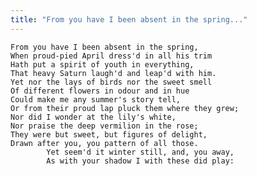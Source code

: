 ```yaml
---
title: "From you have I been absent in the spring..."
---
```


	From you have I been absent in the spring,
	When proud-pied April dress'd in all his trim
	Hath put a spirit of youth in everything,
	That heavy Saturn laugh'd and leap'd with him.
	Yet nor the lays of birds nor the sweet smell
	Of different flowers in odour and in hue
	Could make me any summer's story tell,
	Or from their proud lap pluck them where they grew;
	Nor did I wonder at the lily's white,
	Nor praise the deep vermilion in the rose;
	They were but sweet, but figures of delight,
	Drawn after you, you pattern of all those.
			Yet seem'd it winter still, and, you away,
			As with your shadow I with these did play:

